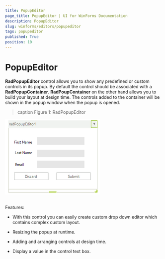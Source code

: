 ```yaml
---
title: PopupEditor
page_title: PopupEditor | UI for WinForms Documentation
description: PopupEditor
slug: winforms/editors/popupeditor
tags: popupeditor
published: True
position: 10
---
```


# PopupEditor



__RadPopupEditor__ control allows you to show any predefined or custom controls in its popup. 
      By default the control should be associated with a __RadPopupContainer__. 
      __RadPoupContainer__ on the other hand allows you to build your layout at design time. 
      The controls added to the container will be shown in the popup window when the popup is opened. 
>caption Figure 1: RadPopupEditor

![editors-popupeditor 001](images/editors-popupeditor001.png)

## 

Features:

* With this control you can easily create custom drop down editor which contains complex custom layout.
            

* Resizing the popup at runtime.
            

* Adding and arranging controls at design time.
            

* Display a value in the control text box.
            
